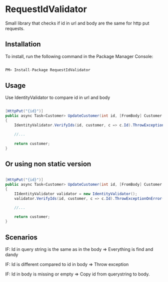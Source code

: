 # RequestIdValidator
Small library that checks if id in url and body are the same for http put requests.

## Installation
To install, run the following command in the Package Manager Console:
````csharp

PM> Install-Package RequestIdValidator

````

## Usage
Use IdentityValidator to compare id in url and body

````csharp

[HttpPut("{id}")]
public async Task<Customer> UpdateCustomer(int id, [FromBody] Customer customer)
{
    IdentityValidator.VerifyIds(id, customer, c => c.Id).ThrowExceptionOnError();

	//...
            
    return customer;
}

````

## Or using non static version

````csharp

[HttpPut("{id}")]
public async Task<Customer> UpdateCustomer(int id, [FromBody] Customer customer)
{
    IIdentityValidator validator = new IdentityValidator();
    validator.VerifyIds(id, customer, c => c.Id).ThrowExceptionOnError();

	//...
            
    return customer;
}

````


## Scenarios
IF: Id in query string is the same as in the body => Everything is find and dandy

IF: Id is different compared to id in body => Throw exception

IF: Id in body is missing or empty => Copy id from querystring to body.
